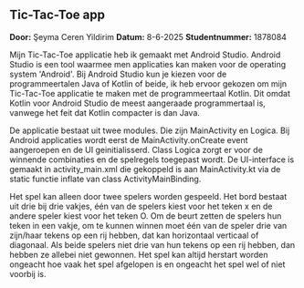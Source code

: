 ## Tic-Tac-Toe app

 **Door:** Şeyma Ceren Yildirim
 **Datum:** 8-6-2025
 **Studentnummer:** 1878084

Mijn Tic-Tac-Toe applicatie heb ik gemaakt met Android Studio. Android Studio is een tool waarmee men applicaties kan maken voor de operating system 'Android'. 
Bij Android Studio kun je kiezen voor de programmeertalen Java of Kotlin of beide, ik heb ervoor gekozen om mijn Tic-Tac-Toe applicatie te maken met de programmeertaal Kotlin. 
Dit omdat Kotlin voor Android Studio de meest aangeraade programmertaal is, vanwege het feit dat Kotlin compacter is dan Java.

De applicatie bestaat uit twee modules. Die zijn MainActivity en Logica. Bij Android applicaties wordt eerst de MainActivity.onCreate event aangeroepen en de UI geinitialisserd.
Class Logica zorgt er voor de winnende combinaties en de spelregels toegepast wordt. De UI-interface is gemaakt in activity_main.xml die gekoppeld is aan MainActivity.kt via de static functie inflate van class ActivityMainBinding. 

Het spel kan alleen door twee spelers worden gespeeld. Het bord bestaat uit drie bij drie vakjes, één van de spelers kiest voor het teken x en de andere speler kiest voor het teken O. Om de beurt zetten de spelers hun teken in een vakje,
om te kunnen winnen moet één van de speler drie van zijn/haar tekens op een rij hebben, dat kan horizontaal verticaal of diagonaal. Als beide spelers niet drie van hun tekens op een rij hebben, dan hebben ze allebei niet gewonnen.
Het spel kan altijd herstart worden ongeacht hoe vaak het spel afgelopen is en ongeacht het spel wel of niet voorbij is. 
